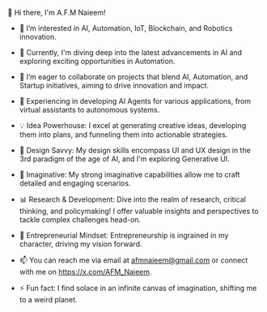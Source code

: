 👋 Hi there, I'm A.F.M Naieem!

- 👀 I’m interested in AI, Automation, IoT, Blockchain, and Robotics innovation.

- 🌱 Currently, I'm diving deep into the latest advancements in AI and exploring exciting opportunities in Automation.

- 🤝 I’m eager to collaborate on projects that blend AI, Automation, and Startup initiatives, aiming to drive innovation and impact.

- 🤖 Experiencing in developing AI Agents for various applications, from virtual assistants to autonomous systems.

- 💡 Idea Powerhouse: I excel at generating creative ideas, developing them into plans, and funneling them into actionable strategies.

- 🎨 Design Savvy: My design skills encompass UI and UX design in the 3rd paradigm of the age of AI, and I'm exploring Generative UI.

- 🌌 Imaginative: My strong imaginative capabilities allow me to craft detailed and engaging scenarios.

- 📊 Research & Development: Dive into the realm of research, critical thinking, and policymaking! I offer valuable insights and perspectives to tackle complex challenges head-on.

- 💼 Entrepreneurial Mindset: Entrepreneurship is ingrained in my character, driving my vision forward.

- 📫 You can reach me via email at afmnaieem@gmail.com or connect with me on https://x.com/AFM_Naieem.

- ⚡ Fun fact: I find solace in an infinite canvas of imagination, shifting me to a weird planet.
